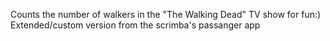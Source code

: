 Counts the number of walkers in the "The Walking Dead" TV show for fun:)
Extended/custom version from the scrimba's passanger app
